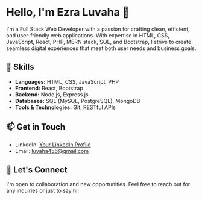 # Hello, I'm Ezra Luvaha 👋

I'm a Full Stack Web Developer with a passion for crafting clean, efficient, and user-friendly web applications. With expertise in HTML, CSS, JavaScript, React, PHP, MERN stack, SQL, and Bootstrap, I strive to create seamless digital experiences that meet both user needs and business goals.

## 🚀 Skills

- **Languages:** HTML, CSS, JavaScript, PHP
- **Frontend:** React, Bootstrap
- **Backend:** Node.js, Express.js
- **Databases:** SQL (MySQL, PostgreSQL), MongoDB
- **Tools & Technologies:** Git, RESTful APIs

## 📫 Get in Touch

- LinkedIn: [Your LinkedIn Profile](linkedin.com/in/ezra-luvaha)
- Email: luvaha456@gmail.com

## 💬 Let's Connect

I'm open to collaboration and new opportunities. Feel free to reach out for any inquiries or just to say hi!
